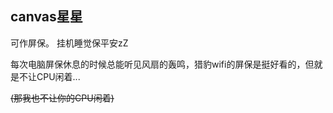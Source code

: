 ﻿canvas星星
-------------
可作屏保。 
挂机睡觉保平安zZ 

每次电脑屏保休息的时候总能听见风扇的轰鸣，猎豹wifi的屏保是挺好看的，但就是不让CPU闲着...

~~(那我也不让你的CPU闲着)~~